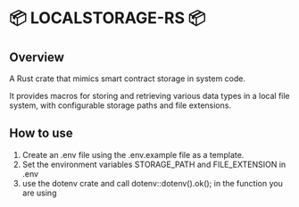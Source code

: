 # 📦 LOCALSTORAGE-RS 📦

## Overview

A Rust crate that mimics smart contract storage in system code.

It provides macros for storing and retrieving various data types in a local file system, with configurable storage paths and file extensions.

## How to use

1. Create an .env file using the .env.example file as a template.
2. Set the environment variables STORAGE_PATH and FILE_EXTENSION in .env
3. use the dotenv crate and call dotenv::dotenv().ok(); in the function you are using
